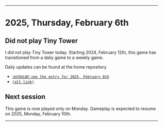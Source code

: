 
***

# 2025, Thursday, February 6th

## Did not play Tiny Tower

<!-- TODO: For each weekly entry, make sure the date is correct. The day of the week should be modified in 4 places !-->

I did not play Tiny Tower today. Starting 2024, February 12th, this game has transitioned from a daily game to a weekly game.

Daily updates can be found at the home repository

- [:octocat: `see the entry for 2025, February 6th`](https://github.com/seanpm2001/SeansLifeArchive_Images_TinyTower/tree/master/tiny%20tower/2025/02_February/06/) 
- [`(alt link)`](/tiny%20tower/2025/02_February/06/)

## Next session

This game is now played only on Monday. Gameplay is expected to resume on 2025, Monday, February 10th.

***
